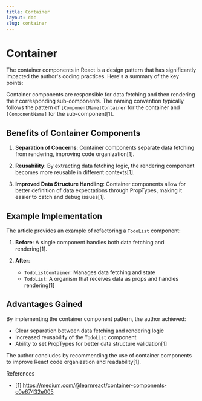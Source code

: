 ```yaml
---
title: Container
layout: doc
slug: container
---
```


# Container

The container components in React is a design pattern that has significantly impacted the author's coding practices. Here's a summary of the key points:

Container components are responsible for data fetching and then rendering their corresponding sub-components. The naming convention typically follows the pattern of `[ComponentName]Container` for the container and `[ComponentName]` for the sub-component[1].

## Benefits of Container Components

1. **Separation of Concerns**: Container components separate data fetching from rendering, improving code organization[1].

2. **Reusability**: By extracting data fetching logic, the rendering component becomes more reusable in different contexts[1].

3. **Improved Data Structure Handling**: Container components allow for better definition of data expectations through PropTypes, making it easier to catch and debug issues[1].

## Example Implementation

The article provides an example of refactoring a `TodoList` component:

1. **Before**: A single component handles both data fetching and rendering[1].

2. **After**: 
   - `TodoListContainer`: Manages data fetching and state
   - `TodoList`: A organism that receives data as props and handles rendering[1]

## Advantages Gained

By implementing the container component pattern, the author achieved:

- Clear separation between data fetching and rendering logic
- Increased reusability of the `TodoList` component
- Ability to set PropTypes for better data structure validation[1]

The author concludes by recommending the use of container components to improve React code organization and readability[1].

References

- [1] https://medium.com/@learnreact/container-components-c0e67432e005